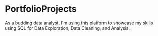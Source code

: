 # PortfolioProjects
As a budding data analyst, I'm using this platform to showcase my skills using SQL for Data Exploration, Data Cleaning, and Analysis.

